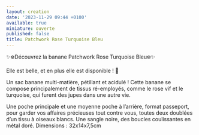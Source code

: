 ```yaml
---
layout: creation
date: '2023-11-29 09:44 +0100'
available: true
miniature: ouverte
published: false
title: Patchwork Rose Turquoise Bleu
---
```


✨❄️Découvrez la banane Patchwork Rose Turquoise Bleu❄️✨

Elle est belle, et en plus elle est disponible ! 🥳

Un sac banane multi-matière, pétillant et acidulé ! 
Cette banane se compose principalement de tissus ré-employés, comme le rose vif et le turquoise, qui furent des jupes dans une autre vie. 

Une poche principale et une moyenne poche à l’arrière, format passeport, pour garder vos affaires précieuses tout contre vous, toutes deux doublées d’un tissu à oiseaux blancs.
Une sangle noire, des boucles coulissantes en métal doré.
Dimensions : 32x14x7,5cm

